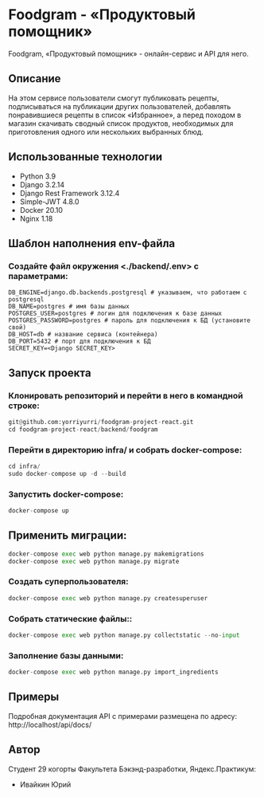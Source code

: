 # Foodgram - «Продуктовый помощник»

Foodgram, «Продуктовый помощник» - онлайн-сервис и API для него.

## Описание

На этом сервисе пользователи смогут публиковать рецепты, подписываться на публикации других пользователей, добавлять понравившиеся рецепты в список «Избранное», а перед походом в магазин скачивать сводный список продуктов, необходимых для приготовления одного или нескольких выбранных блюд.

## Использованные технологии

* Python 3.9
* Django 3.2.14
* Django Rest Framework 3.12.4
* Simple-JWT 4.8.0
* Docker 20.10
* Nginx 1.18

## Шаблон наполнения env-файла

### Создайте файл окружения <./backend/.env> с параметрами:

```
DB_ENGINE=django.db.backends.postgresql # указываем, что работаем с postgresql
DB_NAME=postgres # имя базы данных
POSTGRES_USER=postgres # логин для подключения к базе данных
POSTGRES_PASSWORD=postgres # пароль для подключения к БД (установите свой)
DB_HOST=db # название сервиса (контейнера)
DB_PORT=5432 # порт для подключения к БД
SECRET_KEY=<Django SECRET_KEY>
```

## Запуск проекта

### Клонировать репозиторий и перейти в него в командной строке:

```python
git@github.com:yorriyurri/foodgram-project-react.git
cd foodgram-project-react/backend/foodgram
```

### Перейти в директорию infra/ и собрать docker-compose:

```python
cd infra/
sudo docker-compose up -d --build
```

### Запустить docker-compose:

```python
docker-compose up
```

## Применить миграции:

```python
docker-compose exec web python manage.py makemigrations
docker-compose exec web python manage.py migrate
```

### Создать суперпользователя:

```python
docker-compose exec web python manage.py createsuperuser
```

### Cобрать статические файлы::

```python
docker-compose exec web python manage.py collectstatic --no-input
```

### Заполнение базы данными:

```python
docker-compose exec web python manage.py import_ingredients
```

## Примеры

Подробная документация API с примерами размещена по адресу:
http://localhost/api/docs/

## Автор

Студент 29 когорты Факультета Бэкэнд-разработки, Яндекс.Практикум:

* Ивайкин Юрий